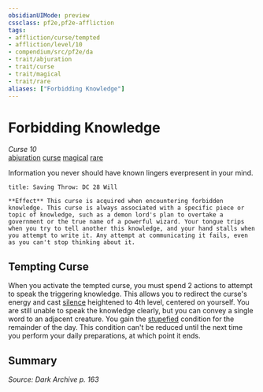```yaml
---
obsidianUIMode: preview
cssclass: pf2e,pf2e-affliction
tags:
- affliction/curse/tempted
- affliction/level/10
- compendium/src/pf2e/da
- trait/abjuration
- trait/curse
- trait/magical
- trait/rare
aliases: ["Forbidding Knowledge"]
---
```

# Forbidding Knowledge
*Curse 10*  
[abjuration](rules/traits/abjuration.md "Abjuration School Trait")  [curse](rules/traits/curse.md "Curse Effect Trait")  [magical](rules/traits/magical.md "Magical Item Trait")  [rare](rules/traits/rare.md "Rare Rarity Trait")  

Information you never should have known lingers everpresent in your mind.

```ad-inline-affliction
title: Saving Throw: DC 28 Will

**Effect** This curse is acquired when encountering forbidden knowledge. This curse is always associated with a specific piece or topic of knowledge, such as a demon lord's plan to overtake a government or the true name of a powerful wizard. Your tongue trips when you try to tell another this knowledge, and your hand stalls when you attempt to write it. Any attempt at communicating it fails, even as you can't stop thinking about it.
```

## Tempting Curse

When you activate the tempted curse, you must spend 2 actions to attempt to speak the triggering knowledge. This allows you to redirect the curse's energy and cast [silence](compendium/spells/silence.md) heightened to 4th level, centered on yourself. You are still unable to speak the knowledge clearly, but you can convey a single word to an adjacent creature. You gain the [stupefied](rules/conditions.md#Stupefied) condition for the remainder of the day. This condition can't be reduced until the next time you perform your daily preparations, at which point it ends.

## Summary

*Source: Dark Archive p. 163*